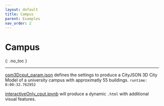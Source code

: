 ```yaml
---
layout: default
title: Campus
parent: Examples
nav_order: 2
---
```


# Campus
{: .no_toc }

---

[osm3Dcput_param.json](https://github.com/AdrianKriger/osm_LoD1_3DCityModel/blob/main/village_campus/extra/osm3Dcput_param.json) defines the settings to produce a CityJSON 3D City Model of a university campus with approximatly 55 buildings. `runtime: 0:00:32.762952`

[interactiveOnly_cput.ipynb](https://github.com/AdrianKriger/osm_LoD1_3DCityModel/blob/main/village_campus/extra/interactiveOnly_cput.ipynb) will produce a dynamic `.html` with additional visual features. 
